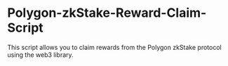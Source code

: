 # Polygon-zkStake-Reward-Claim-Script
This script allows you to claim rewards from the Polygon zkStake protocol using the web3 library.
